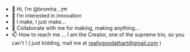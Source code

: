 - 👋 Hi, I’m @bromha , ব্রহ্মা
- 👀 I’m interested in innovation
- 🌱 I make, I just make...
- 💞️ Collaborate with me for making, making anything...
- 📫 How to reach me ... I am the Creator, one of the supreme trio, so you can't !
                         ( just kidding, mail me at reallygoodathart@gmail.com )

<!---
bromha/bromha is a ✨ special ✨ repository because its `README.md` (this file) appears on your GitHub profile.
You can click the Preview link to take a look at your changes.
--->
